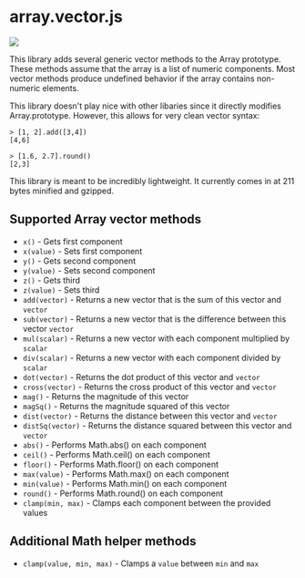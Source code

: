 # array.vector.js

[![](https://travis-ci.org/jncraton/array.vector.js.svg?branch=master)](https://travis-ci.org/jncraton/array.vector.js)

This library adds several generic vector methods to the Array prototype. These methods assume that the array is a list of numeric components. Most vector methods produce undefined behavior if the array contains non-numeric elements.

This library doesn't play nice with other libaries since it directly modifies Array.prototype. However, this allows for very clean vector syntax:

    > [1, 2].add([3,4])
    [4,6]
    
    > [1.6, 2.7].round()
    [2,3]
    
This library is meant to be incredibly lightweight. It currently comes in at 211 bytes minified and gzipped.

## Supported Array vector methods

- `x()` - Gets first component
- `x(value)` - Sets first component
- `y()` - Gets second component
- `y(value)` - Sets second component
- `z()` - Gets third
- `z(value)` - Sets third
- `add(vector)` - Returns a new vector that is the sum of this vector and `vector`
- `sub(vector)` - Returns a new vector that is the difference between this vector `vector`
- `mul(scalar)` - Returns a new vector with each component multiplied by `scalar`
- `div(scalar)` - Returns a new vector with each component divided by `scalar`
- `dot(vector)` - Returns the dot product of this vector and `vector`
- `cross(vector)` - Returns the cross product of this vector and `vector`
- `mag()` - Returns the magnitude of this vector
- `magSq()` - Returns the magnitude squared of this vector
- `dist(vector)` - Returns the distance between this vector and `vector`
- `distSq(vector)` - Returns the distance squared between this vector and `vector`
- `abs()` - Performs Math.abs() on each component
- `ceil()` - Performs Math.ceil() on each component
- `floor()` - Performs Math.floor() on each component
- `max(value)` - Performs Math.max() on each component
- `min(value)` - Performs Math.min() on each component
- `round()` - Performs Math.round() on each component
- `clamp(min, max)` - Clamps each component between the provided values

## Additional Math helper methods

- `clamp(value, min, max)` - Clamps a `value` between `min` and `max`